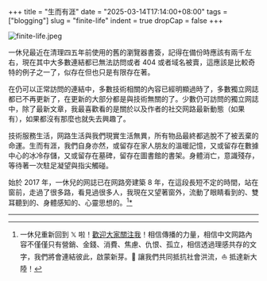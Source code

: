 +++
title = "生而有涯"
date = "2025-03-14T17:14:00+08:00"
tags = ["blogging"]
slug = "finite-life"
indent = true
dropCap = false
+++

![finite-life.jpeg](/images/finite-life.jpeg)

一休兒最近在清理四五年前使用的舊的瀏覽器書簽，記得在備份時應該有兩千左右，現在其中大多數連結都已無法訪問或者 404 或者域名被賣，這應該是比較奇特的例子之一了，似存在但也只是有限存在著。

在仍可以正常訪問的連結中，多數技術相關的內容已經明顯過時了，多數獨立网誌都已不再更新了，在更新的大部分都是與技術無關的了。少數仍可訪問的獨立网誌中，除了最新文章，我最喜歡看的是關於以及作者的社交网路最新動態（如果有），如果都沒有那麼也就失去興趣了。

技術服務生活，网路生活與我們現實生活無異，所有物品最終都逃脫不了被丟棄的命運。生而有涯，我們自身亦然，或留存在家人朋友的溫暖記憶，又或留存在數據中心的冰冷存儲，又或留存在墓碑，留存在圖書館的書架。身體消亡，意識殘存，等待著一次駐足凝望與指尖觸碰。

始於 2017 年，一休兒的网誌已在网路旁建築 8 年，在這段長短不定的時間，站在窗前，走過了很多路，看見過很多人，我現在又望著窗外，流動了眼睛看到的、雙耳聽到的、身體感知的、心靈思想的。[^1][*](https://reuixiy.notion.site/1b6c9131ed4f80c28d6bd10a6a145ff1)

---

[^1]: 一休兒重新回到 𝕏 啦！[歡迎大家關注我](https://x.com/yixiuer)！相信傳播的力量，相信中文网路內容不僅僅只有營銷、金錢、消費、焦慮、仇恨、孤立，相信透過理感共存的文字，我們將會連結彼此，啟蒙新芽。🌱 讓我們共同抵抗社會洪流，⛵️ 抵達新大陸！
